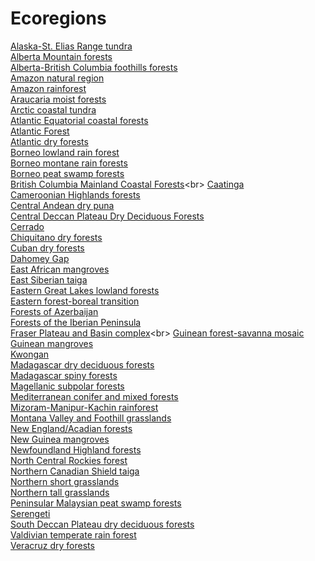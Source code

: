 # Ecoregions
[Alaska-St. Elias Range tundra](https://en.wikipedia.org/wiki/Alaska-St._Elias_Range_tundra)<br>
[Alberta Mountain forests](https://en.wikipedia.org/wiki/Alberta_Mountain_forests)<br>
[Alberta-British Columbia foothills forests](https://en.wikipedia.org/wiki/Alberta-British_Columbia_foothills_forests)<br>
[Amazon natural region](https://en.wikipedia.org/wiki/Amazon_natural_region)<br>
[Amazon rainforest](https://en.wikipedia.org/wiki/Amazon_rainforest)<br>
[Araucaria moist forests](https://en.wikipedia.org/wiki/Araucaria_moist_forests)<br>
[Arctic coastal tundra](https://en.wikipedia.org/wiki/Arctic_coastal_tundra)<br>
[Atlantic Equatorial coastal forests](https://en.wikipedia.org/wiki/Atlantic_Equatorial_coastal_forests)<br>
[Atlantic Forest](https://en.wikipedia.org/wiki/Atlantic_Forest)<br>
[Atlantic dry forests](https://en.wikipedia.org/wiki/Atlantic_dry_forests)<br>
[Borneo lowland rain forest](https://en.wikipedia.org/wiki/Borneo_lowland_rain_forest)<br>
[Borneo montane rain forests](https://en.wikipedia.org/wiki/Borneo_montane_rain_forests)<br>
[Borneo peat swamp forests](https://en.wikipedia.org/wiki/Borneo_peat_swamp_forests)<br>
[British Columbia Mainland Coastal Forests](https://en.wikipedia.org/wiki/British_Columbia_Mainland_Coastal_Forests_(WWF_ecoregion))<br>
[Caatinga](https://en.wikipedia.org/wiki/Caatinga)<br>
[Cameroonian Highlands forests](https://en.wikipedia.org/wiki/Cameroonian_Highlands_forests)<br>
[Central Andean dry puna](https://en.wikipedia.org/wiki/Central_Andean_dry_puna)<br>
[Central Deccan Plateau Dry Deciduous Forests](https://en.wikipedia.org/wiki/Central_Deccan_Plateau_Dry_Deciduous_Forests)<br>
[Cerrado](https://en.wikipedia.org/wiki/Cerrado)<br>
[Chiquitano dry forests](https://en.wikipedia.org/wiki/Chiquitano_dry_forests)<br>
[Cuban dry forests](https://en.wikipedia.org/wiki/Cuban_dry_forests)<br>
[Dahomey Gap](https://en.wikipedia.org/wiki/Dahomey_Gap)<br>
[East African mangroves](https://en.wikipedia.org/wiki/East_African_mangroves)<br>
[East Siberian taiga](https://en.wikipedia.org/wiki/East_Siberian_taiga)<br>
[Eastern Great Lakes lowland forests](https://en.wikipedia.org/wiki/Eastern_Great_Lakes_lowland_forests)<br>
[Eastern forest-boreal transition](https://en.wikipedia.org/wiki/Eastern_forest-boreal_transition)<br>
[Forests of Azerbaijan](https://en.wikipedia.org/wiki/Forests_of_Azerbaijan)<br>
[Forests of the Iberian Peninsula](https://en.wikipedia.org/wiki/Forests_of_the_Iberian_Peninsula)<br>
[Fraser Plateau and Basin complex](https://en.wikipedia.org/wiki/Fraser_Plateau_and_Basin_complex_(WWF_ecoregion))<br>
[Guinean forest-savanna mosaic](https://en.wikipedia.org/wiki/Guinean_forest-savanna_mosaic)<br>
[Guinean mangroves](https://en.wikipedia.org/wiki/Guinean_mangroves)<br>
[Kwongan](https://en.wikipedia.org/wiki/Kwongan)<br>
[Madagascar dry deciduous forests](https://en.wikipedia.org/wiki/Madagascar_dry_deciduous_forests)<br>
[Madagascar spiny forests](https://en.wikipedia.org/wiki/Madagascar_spiny_forests)<br>
[Magellanic subpolar forests](https://en.wikipedia.org/wiki/Magellanic_subpolar_forests)<br>
[Mediterranean conifer and mixed forests](https://en.wikipedia.org/wiki/Mediterranean_conifer_and_mixed_forests)<br>
[Mizoram-Manipur-Kachin rainforest](https://en.wikipedia.org/wiki/Mizoram-Manipur-Kachin_rainforest)<br>
[Montana Valley and Foothill grasslands](https://en.wikipedia.org/wiki/Montana_Valley_and_Foothill_grasslands)<br>
[New England/Acadian forests](https://en.wikipedia.org/wiki/New_England/Acadian_forests)<br>
[New Guinea mangroves](https://en.wikipedia.org/wiki/New_Guinea_mangroves)<br>
[Newfoundland Highland forests](https://en.wikipedia.org/wiki/Newfoundland_Highland_forests)<br>
[North Central Rockies forest](https://en.wikipedia.org/wiki/North_Central_Rockies_forest)<br>
[Northern Canadian Shield taiga](https://en.wikipedia.org/wiki/Northern_Canadian_Shield_taiga)<br>
[Northern short grasslands](https://en.wikipedia.org/wiki/Northern_short_grasslands)<br>
[Northern tall grasslands](https://en.wikipedia.org/wiki/Northern_tall_grasslands)<br>
[Peninsular Malaysian peat swamp forests](https://en.wikipedia.org/wiki/Peninsular_Malaysian_peat_swamp_forests)<br>
[Serengeti](https://en.wikipedia.org/wiki/Serengeti)<br>
[South Deccan Plateau dry deciduous forests](https://en.wikipedia.org/wiki/South_Deccan_Plateau_dry_deciduous_forests)<br>
[Valdivian temperate rain forest](https://en.wikipedia.org/wiki/Valdivian_temperate_rain_forest)<br>
[Veracruz dry forests](https://en.wikipedia.org/wiki/Veracruz_dry_forests)<br>
